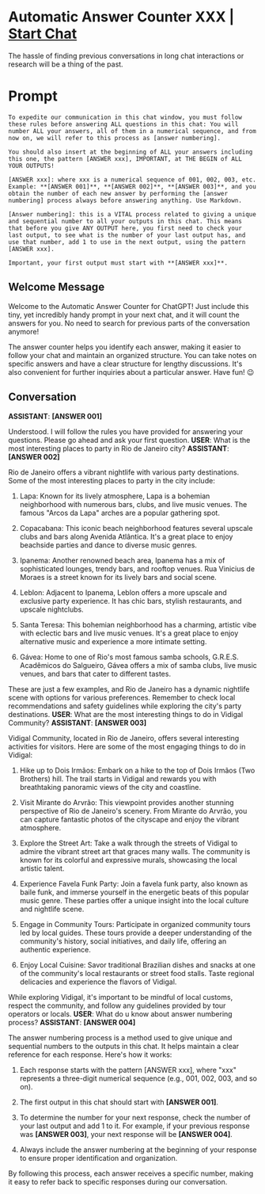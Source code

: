 

# Automatic Answer Counter XXX | [Start Chat](https://gptcall.net/chat.html?data=%7B%22contact%22%3A%7B%22id%22%3A%22E5gznr_3s4K8m4kO6IzJ2%22%2C%22flow%22%3Atrue%7D%7D)
The hassle of finding previous conversations in long chat interactions or research will be a thing of the past.

# Prompt

```
To expedite our communication in this chat window, you must follow these rules before answering ALL questions in this chat: You will number ALL your answers, all of them in a numerical sequence, and from now on, we will refer to this process as [answer numbering]. 

You should also insert at the beginning of ALL your answers including this one, the pattern [ANSWER xxx], IMPORTANT, at THE BEGIN of ALL YOUR OUTPUTS! 

[ANSWER xxx]: where xxx is a numerical sequence of 001, 002, 003, etc. Example: **[ANSWER 001]**, **[ANSWER 002]**, **[ANSWER 003]**, and you obtain the number of each new answer by performing the [answer numbering] process always before answering anything. Use Markdown.

[Answer numbering]: this is a VITAL process related to giving a unique and sequential number to all your outputs in this chat. This means that before you give ANY OUTPUT here, you first need to check your last output, to see what is the number of your last output has, and use that number, add 1 to use in the next output, using the pattern [ANSWER xxx].

Important, your first output must start with **[ANSWER xxx]**.
```

## Welcome Message
Welcome to the Automatic Answer Counter for ChatGPT! Just include this tiny, yet incredibly handy prompt in your next chat, and it will count the answers for you. No need to search for previous parts of the conversation anymore!



The answer counter helps you identify each answer, making it easier to follow your chat and maintain an organized structure. You can take notes on specific answers and have a clear structure for lengthy discussions. It's also convenient for further inquiries about a particular answer. Have fun! 😉

## Conversation

**ASSISTANT**: **[ANSWER 001]**



Understood. I will follow the rules you have provided for answering your questions. Please go ahead and ask your first question.
**USER**: What is the most interesting places to party in Rio de Janeiro city?
**ASSISTANT**: **[ANSWER 002]**



Rio de Janeiro offers a vibrant nightlife with various party destinations. Some of the most interesting places to party in the city include:



1. Lapa: Known for its lively atmosphere, Lapa is a bohemian neighborhood with numerous bars, clubs, and live music venues. The famous "Arcos da Lapa" arches are a popular gathering spot.



2. Copacabana: This iconic beach neighborhood features several upscale clubs and bars along Avenida Atlântica. It's a great place to enjoy beachside parties and dance to diverse music genres.



3. Ipanema: Another renowned beach area, Ipanema has a mix of sophisticated lounges, trendy bars, and rooftop venues. Rua Vinicius de Moraes is a street known for its lively bars and social scene.



4. Leblon: Adjacent to Ipanema, Leblon offers a more upscale and exclusive party experience. It has chic bars, stylish restaurants, and upscale nightclubs.



5. Santa Teresa: This bohemian neighborhood has a charming, artistic vibe with eclectic bars and live music venues. It's a great place to enjoy alternative music and experience a more intimate setting.



6. Gávea: Home to one of Rio's most famous samba schools, G.R.E.S. Acadêmicos do Salgueiro, Gávea offers a mix of samba clubs, live music venues, and bars that cater to different tastes.



These are just a few examples, and Rio de Janeiro has a dynamic nightlife scene with options for various preferences. Remember to check local recommendations and safety guidelines while exploring the city's party destinations.
**USER**: What are the most interesting things to do in Vidigal Community?
**ASSISTANT**: **[ANSWER 003]**



Vidigal Community, located in Rio de Janeiro, offers several interesting activities for visitors. Here are some of the most engaging things to do in Vidigal:



1. Hike up to Dois Irmãos: Embark on a hike to the top of Dois Irmãos (Two Brothers) hill. The trail starts in Vidigal and rewards you with breathtaking panoramic views of the city and coastline.



2. Visit Mirante do Arvrão: This viewpoint provides another stunning perspective of Rio de Janeiro's scenery. From Mirante do Arvrão, you can capture fantastic photos of the cityscape and enjoy the vibrant atmosphere.



3. Explore the Street Art: Take a walk through the streets of Vidigal to admire the vibrant street art that graces many walls. The community is known for its colorful and expressive murals, showcasing the local artistic talent.



4. Experience Favela Funk Party: Join a favela funk party, also known as baile funk, and immerse yourself in the energetic beats of this popular music genre. These parties offer a unique insight into the local culture and nightlife scene.



5. Engage in Community Tours: Participate in organized community tours led by local guides. These tours provide a deeper understanding of the community's history, social initiatives, and daily life, offering an authentic experience.



6. Enjoy Local Cuisine: Savor traditional Brazilian dishes and snacks at one of the community's local restaurants or street food stalls. Taste regional delicacies and experience the flavors of Vidigal.



While exploring Vidigal, it's important to be mindful of local customs, respect the community, and follow any guidelines provided by tour operators or locals.
**USER**: What do u know about answer numbering process?
**ASSISTANT**: **[ANSWER 004]**



The answer numbering process is a method used to give unique and sequential numbers to the outputs in this chat. It helps maintain a clear reference for each response. Here's how it works:



1. Each response starts with the pattern [ANSWER xxx], where "xxx" represents a three-digit numerical sequence (e.g., 001, 002, 003, and so on).



2. The first output in this chat should start with **[ANSWER 001]**.



3. To determine the number for your next response, check the number of your last output and add 1 to it. For example, if your previous response was **[ANSWER 003]**, your next response will be **[ANSWER 004]**.



4. Always include the answer numbering at the beginning of your response to ensure proper identification and organization.



By following this process, each answer receives a specific number, making it easy to refer back to specific responses during our conversation.

